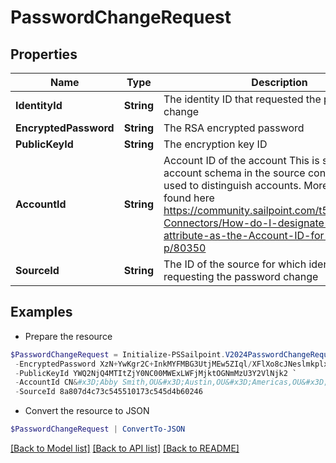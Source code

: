 # PasswordChangeRequest
## Properties

Name | Type | Description | Notes
------------ | ------------- | ------------- | -------------
**IdentityId** | **String** | The identity ID that requested the password change | [optional] 
**EncryptedPassword** | **String** | The RSA encrypted password | [optional] 
**PublicKeyId** | **String** | The encryption key ID | [optional] 
**AccountId** | **String** | Account ID of the account This is specified per account schema in the source configuration. It is used to distinguish accounts. More info can be found here https://community.sailpoint.com/t5/IdentityNow-Connectors/How-do-I-designate-an-account-attribute-as-the-Account-ID-for-a/ta-p/80350 | [optional] 
**SourceId** | **String** | The ID of the source for which identity is requesting the password change | [optional] 

## Examples

- Prepare the resource
```powershell
$PasswordChangeRequest = Initialize-PSSailpoint.V2024PasswordChangeRequest  -IdentityId 8a807d4c73c545510173c545f0a002ff `
 -EncryptedPassword XzN+YwKgr2C+InkMYFMBG3UtjMEw5ZIql/XFlXo8cJNeslmkplx6vn4kd4/43IF9STBk5RnzR6XmjpEO+FwHDoiBwYZAkAZK/Iswxk4OdybG6Y4MStJCOCiK8osKr35IMMSV/mbO4wAeltoCk7daTWzTGLiI6UaT5tf+F2EgdjJZ7YqM8W8r7aUWsm3p2Xt01Y46ZRx0QaM91QruiIx2rECFT2pUO0wr+7oQ77jypATyGWRtADsu3YcvCk/6U5MqCnXMzKBcRas7NnZdSL/d5H1GglVGz3VLPMaivG4/oL4chOMmFCRl/zVsGxZ9RhN8rxsRGFFKn+rhExTi+bax3A&#x3D;&#x3D; `
 -PublicKeyId YWQ2NjQ4MTItZjY0NC00MWExLWFjMjktOGNmMzU3Y2VlNjk2 `
 -AccountId CN&#x3D;Abby Smith,OU&#x3D;Austin,OU&#x3D;Americas,OU&#x3D;Demo,DC&#x3D;seri,DC&#x3D;acme,DC&#x3D;com `
 -SourceId 8a807d4c73c545510173c545d4b60246
```

- Convert the resource to JSON
```powershell
$PasswordChangeRequest | ConvertTo-JSON
```

[[Back to Model list]](../README.md#documentation-for-models) [[Back to API list]](../README.md#documentation-for-api-endpoints) [[Back to README]](../README.md)

